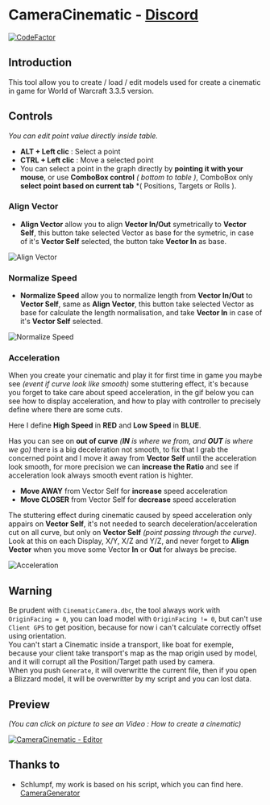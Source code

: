 # CameraCinematic - [Discord](https://discord.gg/76fBj3Rb)
[![CodeFactor](https://www.codefactor.io/repository/github/intemporel/cameracinematic/badge/main)](https://www.codefactor.io/repository/github/intemporel/cameracinematic/overview/main)

## Introduction
This tool allow you to create / load / edit models used for create a cinematic in game for World of Warcraft 3.3.5 version.

## Controls
*You can edit point value directly inside table.*
 - **ALT + Left clic** : Select a point
 - **CTRL + Left clic** : Move a selected point
 - You can select a point in the graph directly by **pointing it with your mouse**, or use **ComboBox control** *( bottom to table )*, ComboBox only **select point based on current tab** *( Positions, Targets or Rolls ).

### Align Vector
 - **Align Vector** allow you to align **Vector In/Out** symetrically to **Vector Self**, this button take selected Vector as base for the symetric, in case of it's **Vector Self** selected, the button take **Vector In** as base.  

![Align Vector](https://i.imgur.com/RJ7eMem.gif)

### Normalize Speed
 - **Normalize Speed** allow you to normalize length from **Vector In/Out** to **Vector Self**, same as **Align Vector**, this button take selected Vector as base for calculate the length normalisation, and take **Vector In** in case of it's **Vector Self** selected. 

![Normalize Speed](https://i.imgur.com/tpxC7bj.gif)

### Acceleration
 When you create your cinematic and play it for first time in game you maybe see *(event if curve look like smooth)* some stuttering effect, it's because you forget to take care about speed acceleration, in the gif below you can see how to display acceleration, and how to play with controller to precisely define where there are some cuts.  
  
Here I define **High Speed** in **RED** and **Low Speed** in **BLUE**.  
  
Has you can see on **out of curve** *(**IN** is where we from, and **OUT** is where we go)* there is a big deceleration not smooth, to fix that I grab the concerned point and I move it away from **Vector Self** until the acceleration look smooth, for more precision we can **increase the Ratio** and see if acceleration look always smooth event ration is highter.  
  
 - **Move AWAY** from Vector Self for **increase** speed acceleration
 - **Move CLOSER** from Vector Self for **decrease** speed acceleration
  
The stuttering effect during cinematic caused by speed acceleration only appairs on **Vector Self**, it's not needed to search deceleration/acceleration cut on all curve, but only on **Vector Self** *(point passing through the curve)*.  
Look at this on each Display, X/Y, X/Z and Y/Z, and never forget to **Align Vector** when you move some Vector **In** or **Out** for always be precise.  

![Acceleration](https://i.imgur.com/6S0niSu.gif)

## Warning
Be prudent with `CinematicCamera.dbc`, the tool always work with `OriginFacing = 0`, you can load model with `OriginFacing != 0`, but can't use `Client GPS` to get position, because for now i can't calculate correctly offset using orientation.  
You can't start a Cinematic inside a transport, like boat for exemple, because your client take transport's map as the map origin used by model, and it will corrupt all the Position/Target path used by camera.    
When you push `Generate`, it will overwritte the current file, then if you open a Blizzard model, it will be overwritter by my script and you can lost data.

## Preview
*(You can click on picture to see an Video : How to create a cinematic)*  

[![CameraCinematic - Editor](https://i.imgur.com/EAJ4Hes.png)](https://youtu.be/9iAwpgmzEXQ)

## Thanks to
 - Schlumpf, my work is based on his script, which you can find here. [CameraGenerator](https://github.com/stoneharry/Misc-WoW-Stuff/blob/master/Camera%20Generator/camera.cpp)
